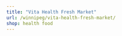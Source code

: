 ```yaml
---
title: "Vita Health Fresh Market"
url: /winnipeg/vita-health-fresh-market/
shop: health food
---
```

